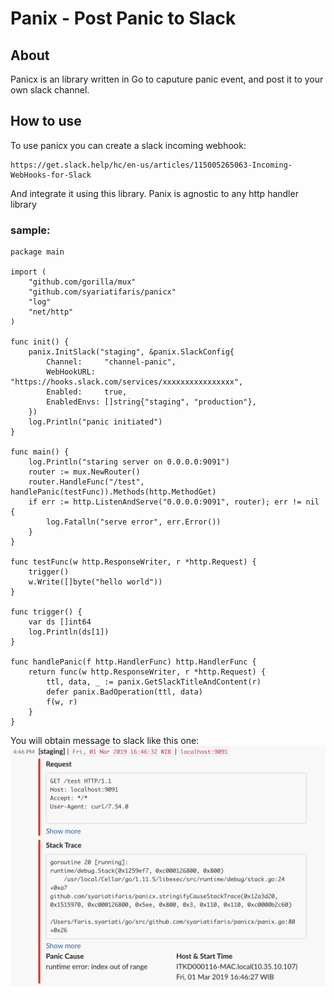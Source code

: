 # Panix - Post Panic to Slack

## About
Panicx is an library written in Go to caputure panic event, and post it to your own slack channel. 

## How to use
To use panicx you can create a slack incoming webhook:
```
https://get.slack.help/hc/en-us/articles/115005265063-Incoming-WebHooks-for-Slack
```
And integrate it using this library. Panix is agnostic to any http handler library

### sample: 
```
package main

import (
	"github.com/gorilla/mux"
	"github.com/syariatifaris/panicx"
	"log"
	"net/http"
)

func init() {
	panix.InitSlack("staging", &panix.SlackConfig{
		Channel:     "channel-panic",
		WebHookURL:  "https://hooks.slack.com/services/xxxxxxxxxxxxxxxx",
		Enabled:     true,
		EnabledEnvs: []string{"staging", "production"},
	})
	log.Println("panic initiated")
}

func main() {
	log.Println("staring server on 0.0.0.0:9091")
	router := mux.NewRouter()
	router.HandleFunc("/test", handlePanic(testFunc)).Methods(http.MethodGet)
	if err := http.ListenAndServe("0.0.0.0:9091", router); err != nil {
		log.Fatalln("serve error", err.Error())
	}
}

func testFunc(w http.ResponseWriter, r *http.Request) {
	trigger()
	w.Write([]byte("hello world"))
}

func trigger() {
	var ds []int64
	log.Println(ds[1])
}

func handlePanic(f http.HandlerFunc) http.HandlerFunc {
	return func(w http.ResponseWriter, r *http.Request) {
		ttl, data, _ := panix.GetSlackTitleAndContent(r)
		defer panix.BadOperation(ttl, data)
		f(w, r)
	}
}
```
You will obtain message to slack like this one:
![Panic on Slack](img/sample.png?raw=true "Panic Message")
